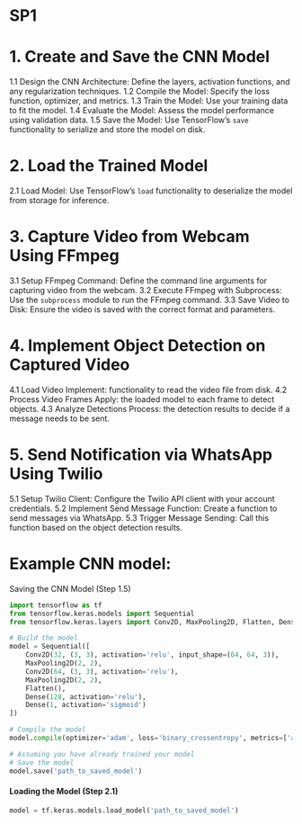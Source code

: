# SP1
# 1. Create and Save the CNN Model

1.1 Design the CNN Architecture: Define the layers, activation functions, and any regularization techniques.
1.2 Compile the Model: Specify the loss function, optimizer, and metrics.
1.3 Train the Model: Use your training data to fit the model.
1.4 Evaluate the Model: Assess the model performance using validation data.
1.5 Save the Model: Use TensorFlow’s `save` functionality to serialize and store the model on disk.

# 2. Load the Trained Model

2.1 Load Model: Use TensorFlow’s `load` functionality to deserialize the model from storage for inference.

# 3. Capture Video from Webcam Using FFmpeg

3.1 Setup FFmpeg Command: Define the command line arguments for capturing video from the webcam.
3.2 Execute FFmpeg with Subprocess: Use the `subprocess` module to run the FFmpeg command.
3.3 Save Video to Disk: Ensure the video is saved with the correct format and parameters.

# 4. Implement Object Detection on Captured Video

4.1 Load Video Implement: functionality to read the video file from disk.
4.2 Process Video Frames Apply: the loaded model to each frame to detect objects.
4.3 Analyze Detections Process: the detection results to decide if a message needs to be sent.

# 5. Send Notification via WhatsApp Using Twilio

5.1 Setup Twilio Client: Configure the Twilio API client with your account credentials.
5.2 Implement Send Message Function: Create a function to send messages via WhatsApp.
5.3 Trigger Message Sending: Call this function based on the object detection results.

# Example CNN model:
Saving the CNN Model (Step 1.5)

```python
import tensorflow as tf
from tensorflow.keras.models import Sequential
from tensorflow.keras.layers import Conv2D, MaxPooling2D, Flatten, Dense

# Build the model
model = Sequential([
    Conv2D(32, (3, 3), activation='relu', input_shape=(64, 64, 3)),
    MaxPooling2D(2, 2),
    Conv2D(64, (3, 3), activation='relu'),
    MaxPooling2D(2, 2),
    Flatten(),
    Dense(128, activation='relu'),
    Dense(1, activation='sigmoid')
])

# Compile the model
model.compile(optimizer='adam', loss='binary_crossentropy', metrics=['accuracy'])

# Assuming you have already trained your model
# Save the model
model.save('path_to_saved_model')
```

#### Loading the Model (Step 2.1)

```python
model = tf.keras.models.load_model('path_to_saved_model')
```
